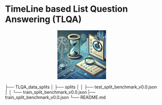 # TimeLine based List Question Answering (TLQA)

<p align="center">
  <img src="tlqa_2.png" />
</p>



├── TLQA_data_splits
│   ├── splits
│   │   ├── test_split_benchmark_v0.0.json
│   │   └── train_split_benchmark_v0.0.json
        |── train_split_benchmark_v0.0.json
└── README.md
